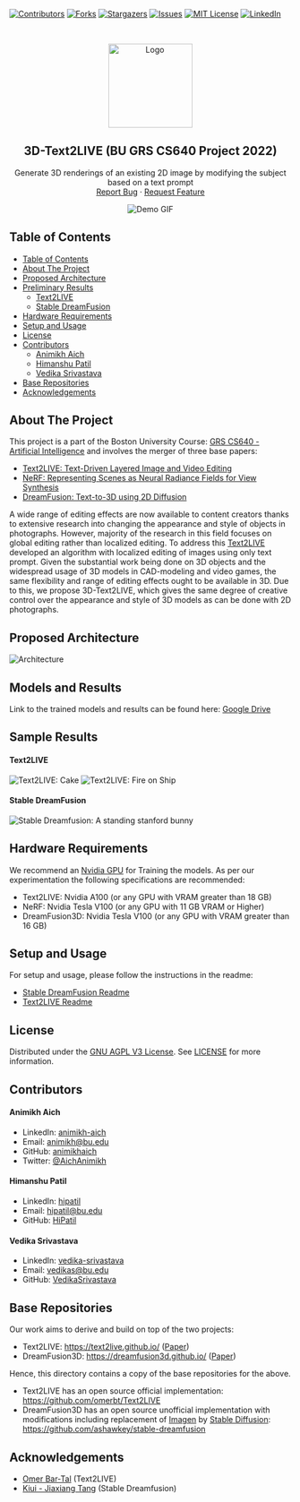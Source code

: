 [![Contributors][contributors-shield]][contributors-url]
[![Forks][forks-shield]][forks-url]
[![Stargazers][stars-shield]][stars-url]
[![Issues][issues-shield]][issues-url]
[![MIT License][license-shield]][license-url]
[![LinkedIn][linkedin-shield]][linkedin-url]

<!-- PROJECT LOGO -->
<br />
<p align="center">
    <img src="assets/icon.png" alt="Logo" width="150" height="150">

  <h2 align="center">3D-Text2LIVE (BU GRS CS640 Project 2022)</h2>

  <p align="center">
    Generate 3D renderings of an existing 2D image by modifying the subject based on a text prompt
    <br />
    <a href="https://github.com/animikhaich/3D-Text2LIVE/issues/new">Report Bug</a>
    ·
    <a href="https://github.com/animikhaich/3D-Text2LIVE/issues/new">Request Feature</a>
  </p>
</p>
<p align="center">
  <img src="assets/burning-ship.gif" alt="Demo GIF">
</p>
<!-- TABLE OF CONTENTS -->

## Table of Contents

- [Table of Contents](#table-of-contents)
- [About The Project](#about-the-project)
- [Proposed Architecture](#proposed-architecture)
- [Preliminary Results](#preliminary-results)
    - [Text2LIVE](#text2live)
    - [Stable DreamFusion](#stable-dreamfusion)
- [Hardware Requirements](#hardware-requirements)
- [Setup and Usage](#setup-and-usage)
- [License](#license)
- [Contributors](#contributors)
    - [Animikh Aich](#animikh-aich)
    - [Himanshu Patil](#himanshu-patil)
    - [Vedika Srivastava](#vedika-srivastava)
- [Base Repositories](#base-repositories)
- [Acknowledgements](#acknowledgements)

<!-- ABOUT THE PROJECT -->

## About The Project

This project is a part of the Boston University Course: [GRS CS640 - Artificial Intelligence](https://www.bu.edu/academics/grs/courses/grs-cs-640/) and involves the merger of three base papers:
- [Text2LIVE: Text-Driven Layered Image and Video Editing](https://arxiv.org/abs/2204.02491)
- [NeRF: Representing Scenes as Neural Radiance Fields for View Synthesis](https://arxiv.org/abs/2003.08934)
- [DreamFusion: Text-to-3D using 2D Diffusion](https://arxiv.org/abs/2209.14988)

A wide range of editing effects are now available to content creators thanks to extensive research into changing the appearance and style of objects in photographs. However, majority of the research in this field focuses on global editing rather than localized editing. To address this [Text2LIVE](https://arxiv.org/abs/2209.14988) developed an algorithm with localized editing of images using only text prompt. Given the substantial work being done on 3D objects and the widespread usage of 3D models in CAD-modeling and video games, the same flexibility and range of editing effects ought to be available in 3D. Due to this, we propose 3D-Text2LIVE, which gives the same degree of creative control over the appearance and style of 3D models as can be done with 2D photographs.

## Proposed Architecture

![Architecture](assets/final-arch.jpg)

## Models and Results

Link to the trained models and results can be found here: [Google Drive](https://drive.google.com/drive/folders/10AaqaCKmPoU0Hd6fiIWw5HUmnTbDtQNU?usp=sharing)

## Sample Results

#### Text2LIVE

![Text2LIVE: Cake](assets/text2live-results.jpg)
![Text2LIVE: Fire on Ship](assets/burning-ship-text2live.png)

#### Stable DreamFusion

![Stable Dreamfusion: A standing stanford bunny](assets/stanford_bunny.jpeg)

## Hardware Requirements

We recommend an [Nvidia GPU](https://www.nvidia.com/en-gb/graphics-cards/) for Training the models. As per our experimentation the following specifications are recommended:
- Text2LIVE: Nvidia A100 (or any GPU with VRAM greater than 18 GB)
- NeRF: Nvidia Tesla V100 (or any GPU with 11 GB VRAM or Higher)
- DreamFusion3D: Nvidia Tesla V100 (or any GPU with VRAM greater than 16 GB)

## Setup and Usage

For setup and usage, please follow the instructions in the readme:
- [Stable DreamFusion Readme](stable-dreamfusion/readme.md)
- [Text2LIVE Readme](Text2LIVE/README.md)


## License

Distributed under the [GNU AGPL V3 License](https://choosealicense.com/licenses/agpl-3.0/). See [LICENSE](LICENSE) for more information.

## Contributors
#### Animikh Aich

- LinkedIn: [animikh-aich](https://www.linkedin.com/in/animikh-aich/)
- Email: [animikh@bu.edu](mailto:animikhaich@gmail.com)
- GitHub: [animikhaich](https://github.com/animikhaich)
- Twitter: [@AichAnimikh](https://twitter.com/AichAnimikh)

#### Himanshu Patil

- LinkedIn: [hipatil](https://www.linkedin.com/in/hipatil/)
- Email: [hipatil@bu.edu](mailto:hipatil@bu.edu)
- GitHub: [HiPatil](https://github.com/HiPatil)

#### Vedika Srivastava 

- LinkedIn: [vedika-srivastava](https://www.linkedin.com/in/vedika-srivastava/)
- Email: [vedikas@bu.edu](mailto:vedikas@bu.edu)
- GitHub: [VedikaSrivastava](https://github.com/VedikaSrivastava)

[contributors-shield]: https://img.shields.io/github/contributors/animikhaich/3D-Text2LIVE.svg?style=flat-square
[contributors-url]: https://github.com/animikhaich/3D-Text2LIVE/graphs/contributors
[forks-shield]: https://img.shields.io/github/forks/animikhaich/3D-Text2LIVE.svg?style=flat-square
[forks-url]: https://github.com/animikhaich/3D-Text2LIVE/network/members
[stars-shield]: https://img.shields.io/github/stars/animikhaich/3D-Text2LIVE.svg?style=flat-square
[stars-url]: https://github.com/animikhaich/3D-Text2LIVE/stargazers
[issues-shield]: https://img.shields.io/github/issues/animikhaich/3D-Text2LIVE.svg?style=flat-square
[issues-url]: https://github.com/animikhaich/3D-Text2LIVE/issues
[license-shield]: https://img.shields.io/github/license/animikhaich/3D-Text2LIVE.svg?style=flat-square
[license-url]: https://github.com/animikhaich/3D-Text2LIVE/blob/main/LICENSE
[linkedin-shield]: https://img.shields.io/badge/-LinkedIn-black.svg?style=flat-square&logo=linkedin&colorB=555
[linkedin-url]: https://linkedin.com/in/animikh-aich/



## Base Repositories
Our work aims to derive and build on top of the two projects:
- Text2LIVE: https://text2live.github.io/ ([Paper](https://arxiv.org/abs/2204.02491))
- DreamFusion3D: https://dreamfusion3d.github.io/ ([Paper](https://arxiv.org/abs/2209.14988))

Hence, this directory contains a copy of the base repositories for the above.
- Text2LIVE has an open source official implementation: https://github.com/omerbt/Text2LIVE
- DreamFusion3D has an open source unofficial implementation with modifications including replacement of [Imagen](https://imagen.research.google/) by [Stable Diffusion](https://github.com/CompVis/stable-diffusion): https://github.com/ashawkey/stable-dreamfusion

## Acknowledgements
- [Omer Bar-Tal](https://github.com/omerbt) (Text2LIVE)
- [Kiui - Jiaxiang Tang](https://github.com/ashawkey) (Stable Dreamfusion)
